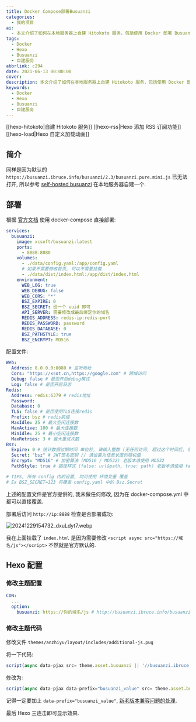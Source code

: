 ```yaml
---
title: Docker Compose部署Busuanzi
categories:
  - 我的项目
ai:
  - 本文介绍了如何在本地服务器上自建 Hitokoto 服务，包括使用 Docker 部署 Busuanzi 统计功能和使用 Hexo 配置主题。文章详细讲解了配置文件和修改主题代码的步骤，以及如何通过Hexo 的三连击命令来展示效果。
tags:
  - Docker
  - Hexo
  - Busuanzi
  - 自建服务
abbrlink: c294
date: 2021-06-13 00:00:00
cover:
description: 本文介绍了如何在本地服务器上自建 Hitokoto 服务，包括使用 Docker 部署 Busuanzi 统计功能和使用 Hexo 配置主题。文章详细讲解了配置文件和修改主题代码的步骤，以及如何通过Hexo 的三连击命令来展示效果。
keywords:
  - Docker
  - Hexo
  - Busuanzi
  - 自建服务
---
```


[[hexo-hitokoto|自建 Hitokoto 服务]]
[[hexo-rss|Hexo 添加 RSS 订阅功能]]
[[hexo-load|Hexo 自定义加载动画]]

## 简介

同样是因为默认的 `https://busuanzi.ibruce.info/busuanzi/2.3/busuanzi.pure.mini.js` 已无法打开, 所以参考 [self-hosted busuanzi](https://github.com/soxft/busuanzi) 在本地服务器自建一个.

## 部署

根据 [官方文档](https://gitee.com/soxft/busuanzi/wikis/install) 使用 docker-compose 直接部署:

```yaml
services:
  busuanzi:
    image: xcsoft/busuanzi:latest
    ports:
      - 8888:8080
    volumes:
      - ./data/config.yaml:/app/config.yaml
      # 如果不需要修改首页, 可以不需要挂载
      - ./data/dist/index.html:/app/dist/index.html
    environment:
      WEB_LOG: true
      WEB_DEBUG: false
      WEB_CORS: "*"
      BSZ_EXPIRE: 0
      BSZ_SECRET: 给一个 uuid 即可
      API_SERVER: 需要修改成最后绑定你的域名
      REDIS_ADDRESS: redis-ip:redis-port
      REDIS_PASSWORD: password
      REDIS_DATABASE: 0
      BSZ_PATHSTYLE: true
      BSZ_ENCRYPT: MD516
```

配置文件:

```yaml
Web:
  Address: 0.0.0.0:8080 # 监听地址
  Cors: "https://xsot.cn,https://google.com" # 跨域访问
  Debug: false # 是否开启debug模式
  Log: false # 是否开启日志
Redis:
  Address: redis:6379 # redis地址
  Password:
  Database: 0
  TLS: false # 是否使用TLS连接redis
  Prefix: bsz # redis前缀
  MaxIdle: 25 # 最大空闲连接数
  MaxActive: 100 # 最大连接数
  MinIdle: 25 # 最小空闲连接数
  MaxRetries: 3 # 最大重试次数
Bsz:
  Expire: 0 # 统计数据过期时间 单位秒, 请输入整数 (无任何访问, 超过这个时间后, 统计数据将被清空, 0为不过期)
  Secret: "bsz" # JWT签名密钥 // 请设置为任意长度的随机值
  Encrypt: "MD516" # 加密算法 (MD516 / MD532) 老版本请使用 MD532
  PathStyle: true # 路径样式 (false: url&path, true: path) 老版本请使用 false,  true 更便于数据迁移

# TIPS, 所有 config 内的设置, 均可使用 环境变量 覆盖
# Ex BSZ_SECRET=123 将覆盖 config.yaml 中的 Bsz.Secret
```

上述的配置文件是官方提供的, 我未做任何修改, 因为在 docker-compose.yml 中都可以直接覆盖.

部署后访问 `http://ip:8888` 检查是否部署成功:

![20241229154732_dxuLdyt7.webp](20241229154732_dxuLdyt7.webp)

我在上面挂载了 `index.html` 是因为需要修改 `<script async src="https://域名/js"></script>` 不然就是官方默认的.

## Hexo 配置

### 修改主题配置

```yaml
CDN:
  ...
  option:
    busuanzi: https://你的域名/js # http://busuanzi.ibruce.info/busuanzi/2.3/busuanzi.pure.mini.js 默认的意无法打开
```

### 修改主题代码

修改文件 `themes/anzhiyu/layout/includes/additional-js.pug`

将一下代码:

```javascript
script(async data-pjax src= theme.asset.busuanzi || '//busuanzi.ibruce.info/busuanzi/2.3/busuanzi.pure.mini.js')'
```

修改为:

```javascript
script(async data-pjax data-prefix="busuanzi_value" src= theme.asset.busuanzi || '//busuanzi.ibruce.info/busuanzi/2.3/busuanzi.pure.mini.js')
```

记得一定要加上 `data-prefix="busuanzi_value"`, [新老版本兼容问题的处理](https://busuanzi.apifox.cn/doc-5083722).

最后 Hexo 三连击即可显示效果.
